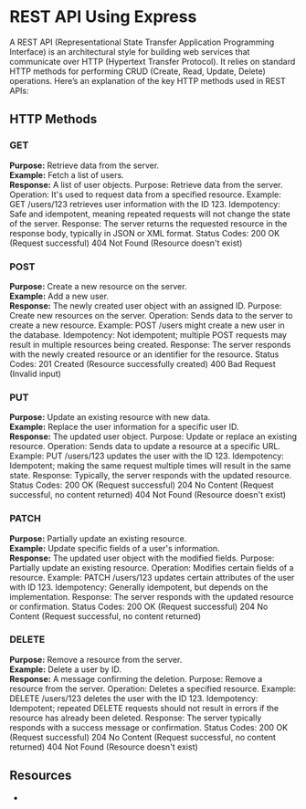 # REST API Using Express
A REST API (Representational State Transfer Application Programming Interface) is an architectural style for building web services that communicate over HTTP (Hypertext Transfer Protocol). It relies on standard HTTP methods for performing CRUD (Create, Read, Update, Delete) operations. Here’s an explanation of the key HTTP methods used in REST APIs:

## HTTP Methods

### GET
**Purpose:** Retrieve data from the server.  
**Example:** Fetch a list of users.  
**Response:** A list of user objects.
Purpose: Retrieve data from the server.
Operation: It's used to request data from a specified resource.
Example: GET /users/123 retrieves user information with the ID 123.
Idempotency: Safe and idempotent, meaning repeated requests will not change the state of the server.
Response: The server returns the requested resource in the response body, typically in JSON or XML format.
Status Codes:
200 OK (Request successful)
404 Not Found (Resource doesn't exist)

### POST
**Purpose:** Create a new resource on the server.  
**Example:** Add a new user.  
**Response:** The newly created user object with an assigned ID.
Purpose: Create new resources on the server.
Operation: Sends data to the server to create a new resource.
Example: POST /users might create a new user in the database.
Idempotency: Not idempotent; multiple POST requests may result in multiple resources being created.
Response: The server responds with the newly created resource or an identifier for the resource.
Status Codes:
201 Created (Resource successfully created)
400 Bad Request (Invalid input)

### PUT
**Purpose:** Update an existing resource with new data.  
**Example:** Replace the user information for a specific user ID.  
**Response:** The updated user object.
Purpose: Update or replace an existing resource.
Operation: Sends data to update a resource at a specific URL.
Example: PUT /users/123 updates the user with the ID 123.
Idempotency: Idempotent; making the same request multiple times will result in the same state.
Response: Typically, the server responds with the updated resource.
Status Codes:
200 OK (Request successful)
204 No Content (Request successful, no content returned)
404 Not Found (Resource doesn't exist)

### PATCH
**Purpose:** Partially update an existing resource.  
**Example:** Update specific fields of a user's information.  
**Response:** The updated user object with the modified fields.
Purpose: Partially update an existing resource.
Operation: Modifies certain fields of a resource.
Example: PATCH /users/123 updates certain attributes of the user with ID 123.
Idempotency: Generally idempotent, but depends on the implementation.
Response: The server responds with the updated resource or confirmation.
Status Codes:
200 OK (Request successful)
204 No Content (Request successful, no content returned)

### DELETE
**Purpose:** Remove a resource from the server.  
**Example:** Delete a user by ID.  
**Response:** A message confirming the deletion.
Purpose: Remove a resource from the server.
Operation: Deletes a specified resource.
Example: DELETE /users/123 deletes the user with the ID 123.
Idempotency: Idempotent; repeated DELETE requests should not result in errors if the resource has already been deleted.
Response: The server typically responds with a success message or confirmation.
Status Codes:
200 OK (Request successful)
204 No Content (Request successful, no content returned)
404 Not Found (Resource doesn't exist)

## Resources


-
